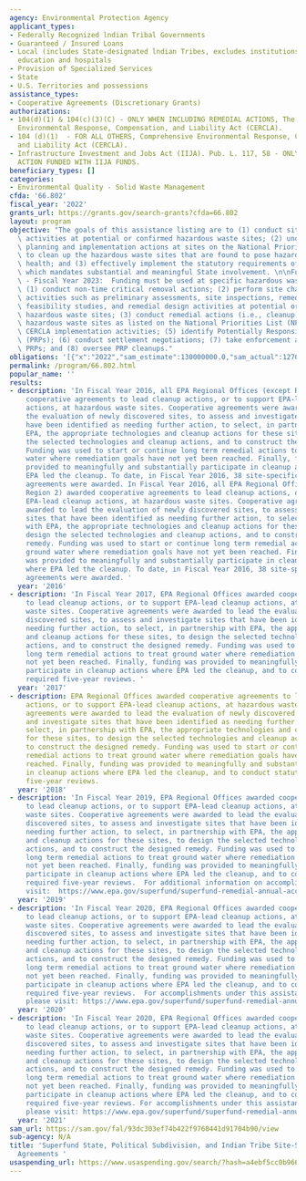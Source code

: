 ```yaml
---
agency: Environmental Protection Agency
applicant_types:
- Federally Recognized lndian Tribal Governments
- Guaranteed / Insured Loans
- Local (includes State-designated lndian Tribes, excludes institutions of higher
  education and hospitals
- Provision of Specialized Services
- State
- U.S. Territories and possessions
assistance_types:
- Cooperative Agreements (Discretionary Grants)
authorizations:
- 104(d)(1) & 104(c)(3)(C) - ONLY WHEN INCLUDING REMEDIAL ACTIONS, The Comprehensive
  Environmental Response, Compensation, and Liability Act (CERCLA).
- 104 (d)(1)  - FOR ALL OTHERS, Comprehensive Environmental Response, Compensation,
  and Liability Act (CERCLA).
- Infrastructure Investment and Jobs Act (IIJA). Pub. L. 117, 58 - ONLY FOR REMEDIAL
  ACTION FUNDED WITH IIJA FUNDS.
beneficiary_types: []
categories:
- Environmental Quality - Solid Waste Management
cfda: '66.802'
fiscal_year: '2022'
grants_url: https://grants.gov/search-grants?cfda=66.802
layout: program
objective: "The goals of this assistance listing are to (1) conduct site characterization\
  \ activities at potential or confirmed hazardous waste sites; (2) undertake response\
  \ planning and implementation actions at sites on the National Priorities List (NPL)\
  \ to clean up the hazardous waste sites that are found to pose hazards to human\
  \ health; and (3) effectively implement the statutory requirements of CERCLA 121(f)\
  \ which mandates substantial and meaningful State involvement. \n\nFunding Priorities\
  \ - Fiscal Year 2023:  Funding must be used at specific hazardous waste sites to:\
  \ (1) conduct non-time critical removal actions; (2) perform site characterization\
  \ activities such as preliminary assessments, site inspections, remedial investigations,\
  \ feasibility studies, and remedial design activities at potential or confirmed\
  \ hazardous waste sites; (3) conduct remedial actions (i.e., cleanup) at uncontrolled\
  \ hazardous waste sites as listed on the National Priorities List (NPL); (4) support\
  \ CERCLA implementation activities; (5) identify Potentially Responsible Parties\
  \ (PRPs); (6) conduct settlement negotiations; (7) take enforcement actions against\
  \ PRPs; and (8) oversee PRP cleanups."
obligations: '[{"x":"2022","sam_estimate":130000000.0,"sam_actual":127000000.0,"usa_spending_actual":132631048.0},{"x":"2023","sam_estimate":127000000.0,"sam_actual":0.0,"usa_spending_actual":108808978.0},{"x":"2024","sam_estimate":0.0,"sam_actual":0.0,"usa_spending_actual":73690331.0}]'
permalink: /program/66.802.html
popular_name: ''
results:
- description: 'In Fiscal Year 2016, all EPA Regional Offices (except Region 2) awarded
    cooperative agreements to lead cleanup actions, or to support EPA-lead cleanup
    actions, at hazardous waste sites. Cooperative agreements were awarded to lead
    the evaluation of newly discovered sites, to assess and investigate sites that
    have been identified as needing further action, to select, in partnership with
    EPA, the appropriate technologies and cleanup actions for these sites, to design
    the selected technologies and cleanup actions, and to construct the designed remedy.
    Funding was used to start or continue long term remedial actions to treat ground
    water where remediation goals have not yet been reached. Finally, funding was
    provided to meaningfully and substantially participate in cleanup actions where
    EPA led the cleanup. To date, in Fiscal Year 2016, 38 site-specific cooperative
    agreements were awarded. In Fiscal Year 2016, all EPA Regional Offices (except
    Region 2) awarded cooperative agreements to lead cleanup actions, or to support
    EPA-lead cleanup actions, at hazardous waste sites. Cooperative agreements were
    awarded to lead the evaluation of newly discovered sites, to assess and investigate
    sites that have been identified as needing further action, to select, in partnership
    with EPA, the appropriate technologies and cleanup actions for these sites, to
    design the selected technologies and cleanup actions, and to construct the designed
    remedy. Funding was used to start or continue long term remedial actions to treat
    ground water where remediation goals have not yet been reached. Finally, funding
    was provided to meaningfully and substantially participate in cleanup actions
    where EPA led the cleanup. To date, in Fiscal Year 2016, 38 site-specific cooperative
    agreements were awarded. '
  year: '2016'
- description: 'In Fiscal Year 2017, EPA Regional Offices awarded cooperative agreements
    to lead cleanup actions, or to support EPA-lead cleanup actions, at hazardous
    waste sites. Cooperative agreements were awarded to lead the evaluation of newly
    discovered sites, to assess and investigate sites that have been identified as
    needing further action, to select, in partnership with EPA, the appropriate technologies
    and cleanup actions for these sites, to design the selected technologies and cleanup
    actions, and to construct the designed remedy. Funding was used to start or continue
    long term remedial actions to treat ground water where remediation goals have
    not yet been reached. Finally, funding was provided to meaningfully and substantially
    participate in cleanup actions where EPA led the cleanup, and to conduct statutorily
    required five-year reviews. '
  year: '2017'
- description: EPA Regional Offices awarded cooperative agreements to lead cleanup
    actions, or to support EPA-lead cleanup actions, at hazardous waste sites. Cooperative
    agreements were awarded to lead the evaluation of newly discovered sites, to assess
    and investigate sites that have been identified as needing further action, to
    select, in partnership with EPA, the appropriate technologies and cleanup actions
    for these sites, to design the selected technologies and cleanup actions, and
    to construct the designed remedy. Funding was used to start or continue long term
    remedial actions to treat ground water where remediation goals have not yet been
    reached. Finally, funding was provided to meaningfully and substantially participate
    in cleanup actions where EPA led the cleanup, and to conduct statutorily required
    five-year reviews.
  year: '2018'
- description: 'In Fiscal Year 2019, EPA Regional Offices awarded cooperative agreements
    to lead cleanup actions, or to support EPA-lead cleanup actions, at hazardous
    waste sites. Cooperative agreements were awarded to lead the evaluation of newly
    discovered sites, to assess and investigate sites that have been identified as
    needing further action, to select, in partnership with EPA, the appropriate technologies
    and cleanup actions for these sites, to design the selected technologies and cleanup
    actions, and to construct the designed remedy. Funding was used to start or continue
    long term remedial actions to treat ground water where remediation goals have
    not yet been reached. Finally, funding was provided to meaningfully and substantially
    participate in cleanup actions where EPA led the cleanup, and to conduct statutorily
    required five-year reviews.  For additional information on accomplishments, please
    visit:  https://www.epa.gov/superfund/superfund-remedial-annual-accomplishments'
  year: '2019'
- description: 'In Fiscal Year 2020, EPA Regional Offices awarded cooperative agreements
    to lead cleanup actions, or to support EPA-lead cleanup actions, at hazardous
    waste sites. Cooperative agreements were awarded to lead the evaluation of newly
    discovered sites, to assess and investigate sites that have been identified as
    needing further action, to select, in partnership with EPA, the appropriate technologies
    and cleanup actions for these sites, to design the selected technologies and cleanup
    actions, and to construct the designed remedy. Funding was used to start or continue
    long term remedial actions to treat ground water where remediation goals have
    not yet been reached. Finally, funding was provided to meaningfully and substantially
    participate in cleanup actions where EPA led the cleanup, and to conduct statutorily
    required five-year reviews.  For accomplishments under this assistance listing,
    please visit: https://www.epa.gov/superfund/superfund-remedial-annual-accomplishments.'
  year: '2020'
- description: 'In Fiscal Year 2020, EPA Regional Offices awarded cooperative agreements
    to lead cleanup actions, or to support EPA-lead cleanup actions, at hazardous
    waste sites. Cooperative agreements were awarded to lead the evaluation of newly
    discovered sites, to assess and investigate sites that have been identified as
    needing further action, to select, in partnership with EPA, the appropriate technologies
    and cleanup actions for these sites, to design the selected technologies and cleanup
    actions, and to construct the designed remedy. Funding was used to start or continue
    long term remedial actions to treat ground water where remediation goals have
    not yet been reached. Finally, funding was provided to meaningfully and substantially
    participate in cleanup actions where EPA led the cleanup, and to conduct statutorily
    required five-year reviews. For accomplishments under this assistance listing,
    please visit: https://www.epa.gov/superfund/superfund-remedial-annual-accomplishments.'
  year: '2021'
sam_url: https://sam.gov/fal/93dc303ef74b422f9760441d91704b90/view
sub-agency: N/A
title: 'Superfund State, Political Subdivision, and Indian Tribe Site-Specific Cooperative
  Agreements '
usaspending_url: https://www.usaspending.gov/search/?hash=a4ebf5cc0b966f4c90751680afb63991
---
```

